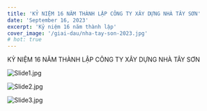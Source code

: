 ```yaml
---
title: 'KỶ NIỆM 16 NĂM THÀNH LẬP CÔNG TY XÂY DỰNG NHÀ TÂY SƠN'
date: 'September 16, 2023'
excerpt: 'Kỷ niệm 16 năm thành lập'
cover_image: '/giai-dau/nha-tay-son-2023.jpg'
# hot: true
---
```


KỶ NIỆM 16 NĂM THÀNH LẬP CÔNG TY XÂY DỰNG NHÀ TÂY SƠN

![Slide1.jpg](https://img.upanh.tv/2023/08/28/Slide1.jpg)

![Slide2.jpg](https://img.upanh.tv/2023/08/28/Slide2.jpg)

![Slide3.jpg](https://img.upanh.tv/2023/08/28/Slide3.jpg)

